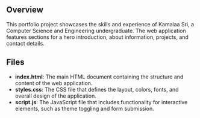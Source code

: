 ## Overview
This portfolio project showcases the skills and experience of Kamalaa Sri, a Computer Science and Engineering undergraduate. The web application features sections for a hero introduction, about information, projects, and contact details.

## Files
- **index.html**: The main HTML document containing the structure and content of the web application.
- **styles.css**: The CSS file that defines the layout, colors, fonts, and overall design of the application.
- **script.js**: The JavaScript file that includes functionality for interactive elements, such as theme toggling and form submission.
